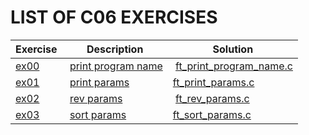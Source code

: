 # LIST OF C06 EXERCISES

|Exercise  |Description |Solution                     
|----------|------------|---------
|[ex00](https://github.com/achrafelkhnissi/1337/tree/master/Piscine-2021/DAYS/C06/ex00) | [print program name](https://github.com/achrafelkhnissi/1337/tree/master/Piscine-2021/DAYS/C06/ex0-/README.md) | [ft_print_program_name.c](https://github.com/achrafelkhnissi/1337/tree/master/Piscine-2021/DAYS/C06/ex00/ft_print_program_name.c)
|[ex01](https://github.com/achrafelkhnissi/1337/tree/master/Piscine-2021/DAYS/C06/ex01) | [print params](https://github.com/achrafelkhnissi/1337/tree/master/Piscine-2021/DAYS/C06/ex01/README.md) | [ft_print_params.c](https://github.com/achrafelkhnissi/1337/tree/master/Piscine-2021/DAYS/C06/ex01/ft_print_params.c)
|[ex02](https://github.com/achrafelkhnissi/1337/tree/master/Piscine-2021/DAYS/C06/ex02) | [rev params](https://github.com/achrafelkhnissi/1337/tree/master/Piscine-2021/DAYS/C06/ex02/README.md) | [ft_rev_params.c](https://github.com/achrafelkhnissi/1337/tree/master/Piscine-2021/DAYS/C06/ex02/ft_rev_params.c)
|[ex03](https://github.com/achrafelkhnissi/1337/tree/master/Piscine-2021/DAYS/C06/ex03) | [sort params](https://github.com/achrafelkhnissi/1337/tree/master/Piscine-2021/DAYS/C06/ex03/README.md) | [ft_sort_params.c](https://github.com/achrafelkhnissi/1337/tree/master/Piscine-2021/DAYS/C06/ex03/ft_sort_params.c)


